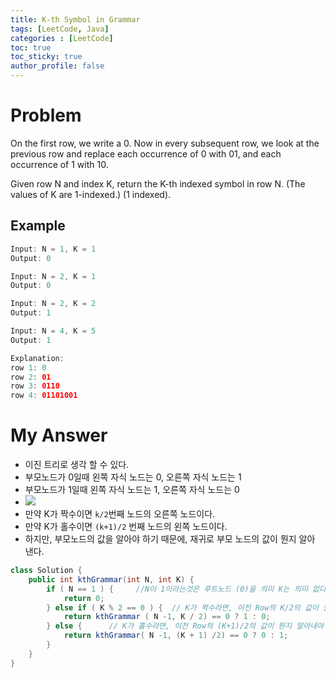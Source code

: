 ```yaml
---
title: K-th Symbol in Grammar
tags: [LeetCode, Java]
categories : [LeetCode]
toc: true
toc_sticky: true
author_profile: false
---
```


# Problem

On the first row, we write a 0. Now in every subsequent row, we look at the previous row and replace each occurrence of 0 with 01, and each occurrence of 1 with 10.

Given row N and index K, return the K-th indexed symbol in row N. (The values of K are 1-indexed.) (1 indexed).

## Example

```swift
Input: N = 1, K = 1
Output: 0

Input: N = 2, K = 1
Output: 0

Input: N = 2, K = 2
Output: 1

Input: N = 4, K = 5
Output: 1

Explanation:
row 1: 0
row 2: 01
row 3: 0110
row 4: 01101001
```

# My Answer

* 이진 트리로 생각 할 수 있다.
* 부모노드가 0일때 왼쪽 자식 노드는 0, 오른쪽 자식 노드는 1
* 부모노드가 1일때 왼쪽 자식 노드는 1, 오른쪽 자식 노드는 0
* ![](../img/kth_tree.png)
* 만약 K가 짝수이면 `k/2`번째 노드의 오른쪽 노드이다.
* 만약 K가 홀수이면 `(k+1)/2` 번째 노드의 왼쪽 노드이다.
* 하지만, 부모노드의 값을 알아야 하기 때문에, 재귀로 부모 노드의 값이 뭔지 알아 낸다.

```java
class Solution {
    public int kthGrammar(int N, int K) {
        if ( N == 1 ) {     //N이 1이라는것은 루트노드 (0)을 의미 K는 의미 없다.
            return 0;  
        } else if ( K % 2 == 0 ) {  // K가 짝수라면, 이전 Row의 K/2의 값이 뭔지 알아내야 한다. 그것이 부모노드니까. 그리고, 부모노드가 0이라면 나는 1이고 1이라면 나는 0이다.
            return kthGrammar ( N -1, K / 2) == 0 ? 1 : 0;
        } else {      // K가 홀수라면, 이전 Row의 (K+1)/2의 값이 뭔지 알아내야 한다. 그것이 부모노드니까. 그리고, 부모노드가 0이라면 나는 0이고 1이라면 나는 1이다.
            return kthGrammar( N -1, (K + 1) /2) == 0 ? 0 : 1;       
        }
    }
}
```


